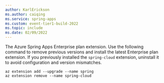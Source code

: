 ```yaml
---
author: KarlErickson
ms.author: caiqing
ms.service: spring-apps
ms.custom: event-tier1-build-2022
ms.topic: include
ms.date: 02/09/2022
---
```


<!-- 
Use the following line at the end of the Prerequisites section, where relevant. Note that the bullet point is NOT included in the include itself, but should be included on the line you paste in, exactly as shown below. The Prerequisites list should not have any line breaks between bullet points, including this one. These specific instructions are necessary so that the Prerequisites list will build as a single-spaced list, without extra blank spaces.

- [!INCLUDE [install-enterprise-extension](includes/install-enterprise-extension.md)]

-->

The Azure Spring Apps Enterprise plan extension. Use the following command to remove previous versions and install the latest Enterprise plan extension. If you previously installed the `spring-cloud` extension, uninstall it to avoid configuration and version mismatches.

   ```azurecli
   az extension add --upgrade --name spring
   az extension remove --name spring-cloud
   ```
